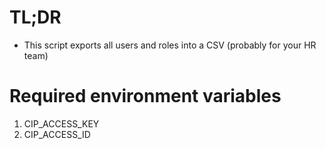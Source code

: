 # TL;DR
- This script exports all users and roles into a CSV (probably for your HR team)

# Required environment variables
1. CIP_ACCESS_KEY
2. CIP_ACCESS_ID